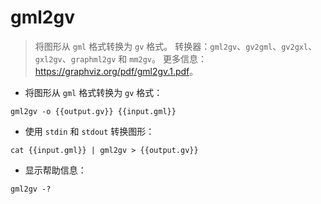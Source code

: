 # gml2gv

> 将图形从 `gml` 格式转换为 `gv` 格式。
> 转换器：`gml2gv`、`gv2gml`、`gv2gxl`、`gxl2gv`、`graphml2gv` 和 `mm2gv`。
> 更多信息：<https://graphviz.org/pdf/gml2gv.1.pdf>。

- 将图形从 `gml` 格式转换为 `gv` 格式：

`gml2gv -o {{output.gv}} {{input.gml}}`

- 使用 `stdin` 和 `stdout` 转换图形：

`cat {{input.gml}} | gml2gv > {{output.gv}}`

- 显示帮助信息：

`gml2gv -?`